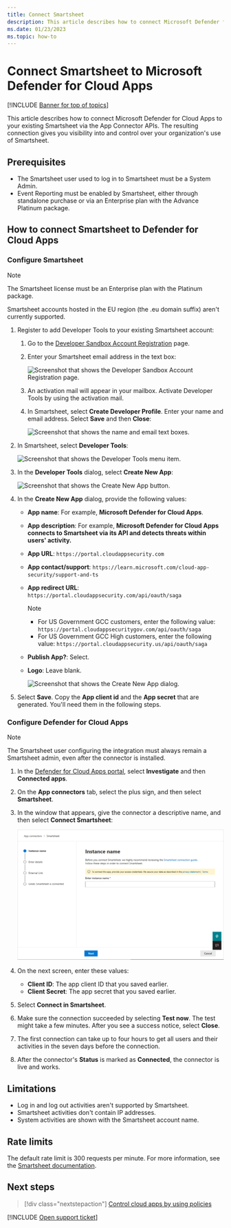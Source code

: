 ```yaml
---
title: Connect Smartsheet
description: This article describes how to connect Microsoft Defender for Cloud Apps to your existing Smartsheet via the App Connector APIs. 
ms.date: 01/23/2023
ms.topic: how-to
---
```

# Connect Smartsheet to Microsoft Defender for Cloud Apps

[!INCLUDE [Banner for top of topics](includes/banner.md)]

This article describes how to connect Microsoft Defender for Cloud Apps to your existing Smartsheet via the App Connector APIs. The resulting connection gives you visibility into and control over your organization's use of Smartsheet.

## Prerequisites

- The Smartsheet user used to log in to Smartsheet must be a System Admin.
- Event Reporting must be enabled by Smartsheet, either through standalone purchase or via an Enterprise plan with the Advance Platinum package.

## How to connect Smartsheet to Defender for Cloud Apps

### Configure Smartsheet

>[!NOTE]
>The Smartsheet license must be an Enterprise plan with the Platinum package.
>
>Smartsheet accounts hosted in the EU region (the .eu domain suffix) aren't currently supported.

1. Register to add Developer Tools to your existing Smartsheet account:
    1. Go to the [Developer Sandbox Account Registration](https://developers.smartsheet.com/register/) page.

    1. Enter your Smartsheet email address in the text box:

        ![Screenshot that shows the Developer Sandbox Account Registration page.](media/smartsheet-register-to-developer-tools.png)

    1. An activation mail will appear in your mailbox. Activate Developer Tools by using the activation mail.

    1. In Smartsheet, select **Create Developer Profile**. Enter your name and email address. Select **Save** and then **Close**:

       ![Screenshot that shows the name and email text boxes.](media/smartsheet-create-developer-tools.png)

2. In Smartsheet, select **Developer Tools**:

   ![Screenshot that shows the Developer Tools menu item.](media/smartsheet-entering-developer-tools.png)

3. In the **Developer Tools** dialog, select **Create New App**:

   ![Screenshot that shows the Create New App button.](media/smartsheet-developer-tools.png)

4. In the **Create New App** dialog, provide the following values:
    - **App name**: For example, **Microsoft Defender for Cloud Apps**.
    - **App description**: For example, **Microsoft Defender for Cloud Apps connects to Smartsheet via its API and detects threats within users' activity.**
    - **App URL**: `https://portal.cloudappsecurity.com`
    - **App contact/support**: `https://learn.microsoft.com/cloud-app-security/support-and-ts`
    - **App redirect URL**: `https://portal.cloudappsecurity.com/api/oauth/saga`

      > [!NOTE]
      >
      > - For US Government GCC customers, enter the following value: `https://portal.cloudappsecuritygov.com/api/oauth/saga`
      > - For US Government GCC High customers, enter the following value: `https://portal.cloudappsecurity.us/api/oauth/saga`

    - **Publish App?**: Select.
    - **Logo**: Leave blank.

      ![Screenshot that shows the Create New App dialog.](media/smartsheet-oauth-app-creation.png)

5. Select **Save**. Copy the **App client id** and the **App secret** that are generated. You'll need them in the following steps.

### Configure Defender for Cloud Apps

>[!NOTE]
>The Smartsheet user configuring the integration must always remain a Smartsheet admin, even after the connector is installed.

1. In the [Defender for Cloud Apps portal](https://portal.cloudappsecurity.com/), select **Investigate** and then **Connected apps**.

2. On the **App connectors** tab, select the plus sign, and then select **Smartsheet**.

3. In the window that appears, give the connector a descriptive name, and then select **Connect Smartsheet**:

    ![Screenshot that shows the Connect Smartsheet button.](media/connect-smartsheet.png)

4. On the next screen, enter these values:

    - **Client ID**: The app client ID that you saved earlier.
    - **Client Secret**: The app secret that you saved earlier.

5. Select **Connect in Smartsheet**.
6. Make sure the connection succeeded by selecting **Test now**. The test might take a few minutes. After you see a success notice, select **Close**.
7. The first connection can take up to four hours to get all users and their activities in the seven days before the connection.
8. After the connector's **Status** is marked as **Connected**, the connector is live and works.

## Limitations

- Log in and log out activities aren't supported by Smartsheet.
- Smartsheet activities don't contain IP addresses.
- System activities are shown with the Smartsheet account name.

## Rate limits

The default rate limit is 300 requests per minute. For more information, see the [Smartsheet documentation](https://smartsheet.redoc.ly/#section/Work-at-Scale/Rate-Limiting).

## Next steps

> [!div class="nextstepaction"]
> [Control cloud apps by using policies](control-cloud-apps-with-policies.md)

[!INCLUDE [Open support ticket](includes/support.md)]
